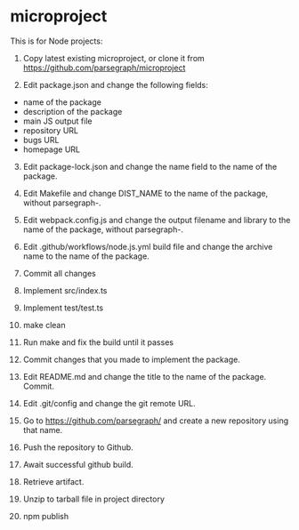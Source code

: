 # microproject

This is for Node projects:

1. Copy latest existing microproject, or clone it from https://github.com/parsegraph/microproject

2. Edit package.json and change the following fields:
  - name of the package
  - description of the package
  - main JS output file
  - repository URL
  - bugs URL
  - homepage URL

3. Edit package-lock.json and change the name field to the name of the package.

4. Edit Makefile and change DIST_NAME to the name of the package, without parsegraph-.

5. Edit webpack.config.js and change the output filename and library to the name of the package, without parsegraph-.

6. Edit .github/workflows/node.js.yml build file and change the archive name to the name of the package.

7. Commit all changes

8. Implement src/index.ts

9. Implement test/test.ts

10. make clean

11. Run make and fix the build until it passes

12. Commit changes that you made to implement the package.

13. Edit README.md and change the title to the name of the package. Commit.

14. Edit .git/config and change the git remote URL.

15. Go to https://github.com/parsegraph/ and create a new repository using that name.

16. Push the repository to Github.

17. Await successful github build.

18. Retrieve artifact.

19. Unzip to tarball file in project directory

20. npm publish <tarball>
